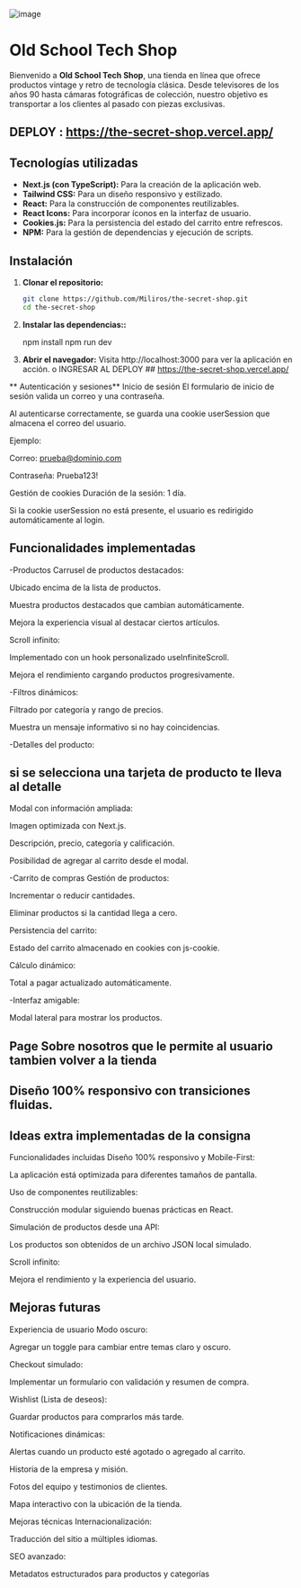 ![image](https://github.com/user-attachments/assets/ac66e92b-d29b-4d82-9892-92307cd174a6)

# Old School Tech Shop

Bienvenido a **Old School Tech Shop**, una tienda en línea que ofrece productos vintage y retro de tecnología clásica. Desde televisores de los años 90 hasta cámaras fotográficas de colección, nuestro objetivo es transportar a los clientes al pasado con piezas exclusivas.
## DEPLOY : https://the-secret-shop.vercel.app/
## Tecnologías utilizadas

- **Next.js (con TypeScript):** Para la creación de la aplicación web.
- **Tailwind CSS:** Para un diseño responsivo y estilizado.
- **React:** Para la construcción de componentes reutilizables.
- **React Icons:** Para incorporar íconos en la interfaz de usuario.
- **Cookies.js:** Para la persistencia del estado del carrito entre refrescos.
- **NPM:** Para la gestión de dependencias y ejecución de scripts.

## Instalación

1. **Clonar el repositorio:**
   ```bash
   git clone https://github.com/Miliros/the-secret-shop.git  
   cd the-secret-shop  

2. **Instalar las dependencias::**

   npm install
   npm run dev


3. **Abrir el navegador:** Visita http://localhost:3000 para ver la aplicación en acción.
o INGRESAR AL DEPLOY ## https://the-secret-shop.vercel.app/

  ** Autenticación y sesiones**
Inicio de sesión
El formulario de inicio de sesión valida un correo y una contraseña.

Al autenticarse correctamente, se guarda una cookie userSession que almacena el correo del usuario.

Ejemplo:

Correo: prueba@dominio.com

Contraseña: Prueba123!

Gestión de cookies
Duración de la sesión: 1 día.

Si la cookie userSession no está presente, el usuario es redirigido automáticamente al login.


## Funcionalidades implementadas
-Productos
Carrusel de productos destacados:

Ubicado encima de la lista de productos.

Muestra productos destacados que cambian automáticamente.

Mejora la experiencia visual al destacar ciertos artículos.

Scroll infinito:

Implementado con un hook personalizado useInfiniteScroll.

Mejora el rendimiento cargando productos progresivamente.

-Filtros dinámicos:

Filtrado por categoría y rango de precios.

Muestra un mensaje informativo si no hay coincidencias.

-Detalles del producto:
## si se selecciona una tarjeta de producto te lleva al detalle

Modal con información ampliada:

Imagen optimizada con Next.js.

Descripción, precio, categoría y calificación.

Posibilidad de agregar al carrito desde el modal.

-Carrito de compras
Gestión de productos:

Incrementar o reducir cantidades.

Eliminar productos si la cantidad llega a cero.

Persistencia del carrito:

Estado del carrito almacenado en cookies con js-cookie.

Cálculo dinámico:

Total a pagar actualizado automáticamente.

-Interfaz amigable:

Modal lateral para mostrar los productos.
## Page Sobre nosotros que le permite al usuario tambien volver a la tienda

## Diseño 100% responsivo con transiciones fluidas.
   
## Ideas extra implementadas de la consigna
Funcionalidades incluidas
Diseño 100% responsivo y Mobile-First:

La aplicación está optimizada para diferentes tamaños de pantalla.

Uso de componentes reutilizables:

Construcción modular siguiendo buenas prácticas en React.

Simulación de productos desde una API:

Los productos son obtenidos de un archivo JSON local simulado.

Scroll infinito:

Mejora el rendimiento y la experiencia del usuario.
## Mejoras futuras
Experiencia de usuario
Modo oscuro:

Agregar un toggle para cambiar entre temas claro y oscuro.

Checkout simulado:

Implementar un formulario con validación y resumen de compra.

Wishlist (Lista de deseos):

Guardar productos para comprarlos más tarde.

Notificaciones dinámicas:

Alertas cuando un producto esté agotado o agregado al carrito.


Historia de la empresa y misión.

Fotos del equipo y testimonios de clientes.

Mapa interactivo con la ubicación de la tienda.

Mejoras técnicas
Internacionalización:

Traducción del sitio a múltiples idiomas.

SEO avanzado:

Metadatos estructurados para productos y categorías


